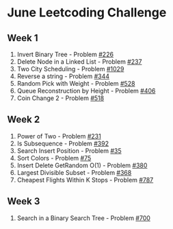 # June Leetcoding Challenge

## Week 1
  1. Invert Binary Tree - Problem [#226](https://leetcode.com/problems/invert-binary-tree/)
  2. Delete Node in a Linked List - Problem [#237](https://leetcode.com/problems/delete-node-in-a-linked-list/)
  3. Two City Scheduling - Problem [#1029](https://leetcode.com/problems/two-city-scheduling/)
  4. Reverse a string - Problem [#344](https://leetcode.com/problems/reverse-string/)
  5. Random Pick with Weight - Problem [#528](https://leetcode.com/problems/random-pick-with-weight/)
  6. Queue Reconstruction by Height - Problem [#406](https://leetcode.com/problems/queue-reconstruction-by-height/)
  7. Coin Change 2 - Problem [#518](https://leetcode.com/problems/coin-change-2/)
## Week 2
  1. Power of Two - Problem [#231](https://leetcode.com/problems/power-of-two/)
  2. Is Subsequence - Problem [#392](https://leetcode.com/problems/is-subsequence/)
  3. Search Insert Position - Problem [#35](https://leetcode.com/problems/search-insert-position/)
  4. Sort Colors - Problem [#75](https://leetcode.com/problems/sort-colors/)
  5. Insert Delete GetRandom O(1) - Problem [#380](https://leetcode.com/problems/insert-delete-getrandom-o1/)
  6. Largest Divisible Subset - Problem [#368](https://leetcode.com/problems/largest-divisible-subset/)
  7. Cheapest Flights Within K Stops - Problem [#787](https://leetcode.com/problems/cheapest-flights-within-k-stops/)
## Week 3
  1. Search in a Binary Search Tree - Problem [#700](https://leetcode.com/problems/search-in-a-binary-search-tree/)
